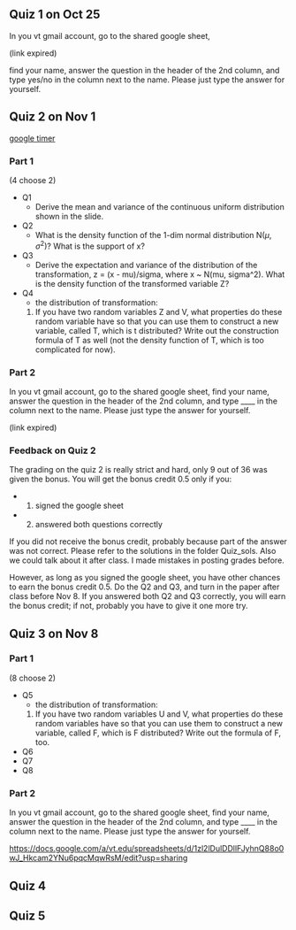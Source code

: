 
## Quiz 1 on Oct 25

In you vt gmail account, go to the shared google sheet, 

(link expired)

find your name, answer the question in the header of the 2nd column, and type yes/no in the column next to the name. Please just type the answer for yourself.

## Quiz 2 on Nov 1
[google timer](https://www.google.com/search?q=timer+google&oq=timer+google&aqs=chrome..69i57j0l5.2439j0j7&sourceid=chrome&ie=UTF-8)

### Part 1

(4 choose 2)

- Q1
  - Derive the mean and variance of the continuous uniform distribution shown in the slide.
- Q2
  - What is the density function of the 1-dim normal distribution N($\mu$, $\sigma^2$)? What is the support of x? 
- Q3
  - Derive the expectation and variance of the distribution of the transformation, z = (x - mu)/sigma, where x ~ N(mu, sigma^2). What is the density function of the transformed variable Z?
- Q4
  - the distribution of transformation:
  1. If you have two random variables Z and V, what properties do these random variable have so that you can use them to construct a new variable, called T, which is t distributed? Write out the  construction formula of T as well (not the density function of T, which is too complicated for now).

### Part 2
In you vt gmail account, go to the shared google sheet, find your name, answer the question in the header of the 2nd column, and type ____ in the column next to the name. Please just type the answer for yourself.

(link expired)

### Feedback on Quiz 2

The grading on the quiz 2 is really strict and hard, only 9 out of 36 was given the bonus. You will get the bonus credit 0.5 only if you:

- 1. signed the google sheet
- 2. answered both questions correctly

If you did not receive the bonus credit, probably because part of the answer was not correct. Please refer to the solutions in the folder Quiz_sols. Also we could talk about it after class. I made mistakes in posting grades before.

However, as long as you signed the google sheet, you have other chances to earn the bonus credit 0.5. Do the Q2 and Q3, and turn in the paper after class before Nov 8. If you answered both Q2 and Q3 correctly, you will earn the bonus credit; if not, probably you have to give it one more try.


## Quiz 3 on Nov 8

### Part 1

(8 choose 2)

- Q5
  - the distribution of transformation:
  1. If you have two random variables U and V, what properties do these random variables have so that you can use them to construct a new variable, called F, which is F distributed? Write out the formula of F, too.
- Q6
- Q7
- Q8

### Part 2
In you vt gmail account, go to the shared google sheet, find your name, answer the question in the header of the 2nd column, and type ____ in the column next to the name. Please just type the answer for yourself.

https://docs.google.com/a/vt.edu/spreadsheets/d/1zl2lDulDDllFJyhnQ88o0wJ_Hkcam2YNu6pqcMqwRsM/edit?usp=sharing

## Quiz 4

## Quiz 5


